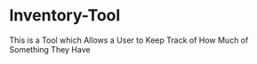 # Inventory-Tool
This is a Tool which Allows a User to Keep Track of How Much of Something They Have 
